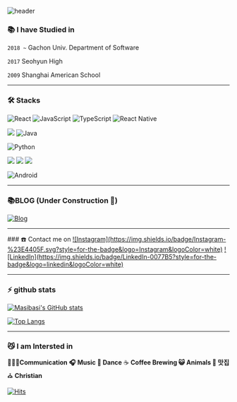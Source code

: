 ![header](https://capsule-render.vercel.app/api?text=Ji%20Min%20Lee&animation=fadeIn&height=200&color=gradient&type=waving)

### 📚 I have Studied in
`2018 ~`  Gachon Univ. Department of Software

`2017` Seohyun High

`2009` Shanghai American School
<hr>



### 🛠 Stacks

<!--[![Top Langs](https://github-readme-stats.vercel.app/api/top-langs/?username=masibasi&layout=compact)](https://github.com/anuraghazra/github-readme-stats)-->

![React](https://img.shields.io/badge/react-%2320232a.svg?style=plastic&logo=react&logoColor=%2361DAFB)
![JavaScript](https://img.shields.io/badge/javascript-%23323330.svg?style=plastic&logo=javascript&logoColor=%23F7DF1E)
![TypeScript](https://img.shields.io/badge/typescript-%23007ACC.svg?style=plastic&logo=typescript&logoColor=white)
![React Native](https://img.shields.io/badge/react_native-%2320232a.svg?style=plastic&logo=react&logoColor=%2361DAFB)

<img src="https://img.shields.io/badge/Spring-6DB33F?style=plastic&logo=Spring&logoColor=white"/> ![Java](https://img.shields.io/badge/java-%23ED8B00.svg?style=plastic&logo=java&logoColor=white)

![Python](https://img.shields.io/badge/python-3670A0?style=plastic&logo=python&logoColor=ffdd54)

<img src="https://img.shields.io/badge/Docker-2496ED?style=plastic&logo=Docker&logoColor=white"/> <img src="https://img.shields.io/badge/ORACLE-F80000?style=plastic&logo=oracle&logoColor=white"/> <img src="https://img.shields.io/badge/Amazon AWS-232F3E?style=plastic&logo=amazonaws&logoColor=white"/>

![Android](https://img.shields.io/badge/Android-3DDC84?style=plastic&logo=android&logoColor=white)


<hr>

### 📚BLOG (Under Construction 🚧)
<a href="https://jimin.blog/">
<img src="https://img.shields.io/badge/Blog-4285F4?style=for-the-badge&logo=Blogger&logoColor=white" alt="Blog"/>
</a>

<hr>
### ☎️ Contact me on
<a href="https://www.instagram.com/naive_jimin/">![Instagram](https://img.shields.io/badge/Instagram-%23E4405F.svg?style=for-the-badge&logo=Instagram&logoColor=white)</a>
<a href="https://www.linkedin.com/in/ji-min-lee-486856252/">![LinkedIn](https://img.shields.io/badge/LinkedIn-0077B5?style=for-the-badge&logo=linkedin&logoColor=white)</a>

<hr>

### ⚡️ github stats
[![Masibasi's GitHub stats](https://github-readme-stats.vercel.app/api?username=masibasi&count_private=true&theme=dracula)](https://github.com/anuraghazra/github-readme-stats)

[![Top Langs](https://github-readme-stats.vercel.app/api/top-langs/?username=masibasi&langs_count=8&hide=jupyter%20notebook&theme=dracula)](https://github.com/anuraghazra/github-readme-stats)
<hr>

### 😼 I am Intersted in 

🧑‍🤝‍🧑**Communication**  **🎧  Music 🤘 Dance**  ☕ **Coffee Brewing 😺 Animals 🍰 맛집** ⛪ **Christian**
<!--
**masibasi/masibasi** is a ✨ _special_ ✨ repository because its `README.md` (this file) appears on your GitHub profile.

Here are some ideas to get you started:

- 🔭 I’m currently working on ...
- 🌱 I’m currently learning ...
- 👯 I’m looking to collaborate on ...
- 🤔 I’m looking for help with ...
- 💬 Ask me about ...
- 📫 How to reach me: ...
- 😄 Pronouns: ...
- ⚡ Fun fact: ...
-->
[![Hits](https://hits.seeyoufarm.com/api/count/incr/badge.svg?url=https%3A%2F%2Fgithub.com%2Fmasibasi%2Fhit-counter&count_bg=%233763FF&title_bg=%23606060&icon=&icon_color=%23E7E7E7&title=hits&edge_flat=false)](https://hits.seeyoufarm.com)
